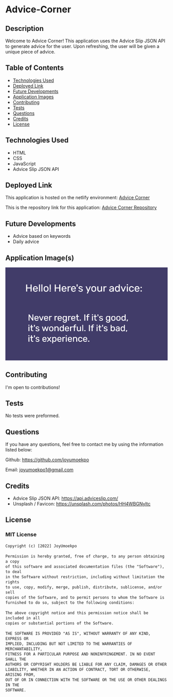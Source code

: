 # Advice-Corner

## Description
Welcome to Advice Corner! This application uses the Advice Slip JSON API to generate advice for the user. Upon refreshing, the user will be given a unique piece of advice.
## Table of Contents
* [Technologies Used](#technologies-used)
* [Deployed Link](#deployed-link)
* [Future Developments](#future-developments)
* [Application Images](#application-images)
* [Contributing](#contributing)
* [Tests](#tests)
* [Questions](#questions)
* [Credits](#credits)
* [License](#license)

## Technologies Used
* HTML
* CSS
* JavaScript
* Advice Slip JSON API

## Deployed Link
This application is hosted on the netlify environment: [Advice Corner](https://advice-corner.netlify.app/)

This is the repository link for this application: [Advice Corner Repository](https://github.com/JoyUmoekpo/Advice-Corner)

## Future Developments
* Advice based on keywords
* Daily advice
## Application Image(s)
![Advice Images](./assets/image.png)

## Contributing
I'm open to contributions!
## Tests
No tests were preformed.
## Questions
If you have any questions, feel free to contact me by using the information listed below:

Github: https://github.com/joyumoekpo

Email: joyumoekpo1@gmail.com
## Credits
* Advice Slip JSON API: https://api.adviceslip.com/
* Unsplash / Favicon: https://unsplash.com/photos/HH4WBGNyltc
## License
### MIT License

```
Copyright (c) [2022] JoyUmoekpo

Permission is hereby granted, free of charge, to any person obtaining a copy
of this software and associated documentation files (the "Software"), to deal
in the Software without restriction, including without limitation the rights
to use, copy, modify, merge, publish, distribute, sublicense, and/or sell
copies of the Software, and to permit persons to whom the Software is
furnished to do so, subject to the following conditions:

The above copyright notice and this permission notice shall be included in all
copies or substantial portions of the Software.

THE SOFTWARE IS PROVIDED "AS IS", WITHOUT WARRANTY OF ANY KIND, EXPRESS OR
IMPLIED, INCLUDING BUT NOT LIMITED TO THE WARRANTIES OF MERCHANTABILITY,
FITNESS FOR A PARTICULAR PURPOSE AND NONINFRINGEMENT. IN NO EVENT SHALL THE
AUTHORS OR COPYRIGHT HOLDERS BE LIABLE FOR ANY CLAIM, DAMAGES OR OTHER
LIABILITY, WHETHER IN AN ACTION OF CONTRACT, TORT OR OTHERWISE, ARISING FROM,
OUT OF OR IN CONNECTION WITH THE SOFTWARE OR THE USE OR OTHER DEALINGS IN THE
SOFTWARE.
```